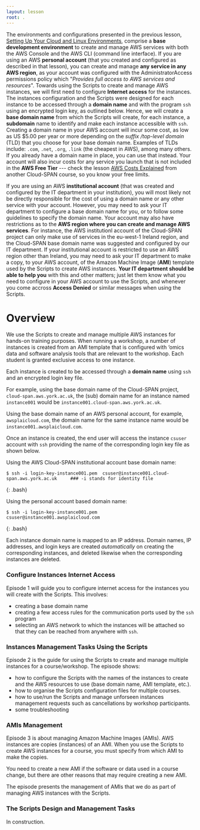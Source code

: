 ```yaml
---
layout: lesson
root: .
---
```

The environments and configurations presented in the previous lesson, [Setting Up Your Cloud and Linux Environments](https://cloud-span.github.io/cloud-admin-guide-1-setting-work-environments/), comprise a **base development environment** to create and manage AWS services with both the AWS Console and the AWS CLI (command line interface). If you are using an AWS **personal account** (that you created and configured as described in that lesson), you can create and manage **any service in any AWS region**, as your account was configured with the AdministratorAccess permissions policy which "*Provides full access to AWS services and resources*". 
Towards using the Scripts to create and manage AWS instances, we will first need to configure **Internet access** for the instances. The instances configuration and the Scripts were designed for each instance to be accessed through a **domain name** and with the program `ssh` using an encrypted login key, as outlined below. Hence, we will create a **base domain name** from which the Scripts will create, for each instance, a **subdomain** name to identify and make each instance accessible with `ssh`. Creating a domain name in your AWS account will incur some cost, as low as US $5.00 per year or more depending on the  *suffix /top-level domain* (TLD) that you choose for your base domain name. Examples of TLDs include: `.com`, `.net`, `.org`, `.link` (the cheapest in AWS), among many others. If you already have a domain name in place, you can use that instead. Your account will also incur costs for any service you launch that is not included in the **AWS Free Tier** --- check the lesson [AWS Costs Explained](https://cloud-span.github.io/create-aws-instance-3-costs-explained/) from another Cloud-SPAN course, so you know your free limits. 

If you are using an AWS **institutional account** (that was created and configured by the IT department in your institution), you will most likely not be directly responsible for the cost of using a domain name or any other service with your account. However, you may need to ask your IT department to configure a base domain name for you, or to follow some guidelines to specify the domain name. Your account may also have restrictions as to the **AWS region where you can create and manage AWS services**. For instance, the AWS institutionl account of the Cloud-SPAN project can only make use of services in the eu-west-1 Ireland region, and the Cloud-SPAN base domain name was suggested and configured by our IT department. If your institutional account is restricted to use an AWS region other than Ireland, you may need to ask your IT department to make a copy, to your AWS account, of the Amazon Machine Image (**AMI**) template used by the Scripts to create AWS instances. **Your IT department should be able to help you** with this and other matters; just let them know what you need to configure in your AWS account to use the Scripts, and whenever you come accross **Access Denied** or similar messages when using the Scripts.

# Overview
We use the Scripts to create and manage multiple AWS instances for hands-on training purposes. When running a workshop, a number of instances is created from an AMI template that is configured
with ‘omics data and software analysis tools that are relevant to the workshop.  Each student is granted exclusive access to one instance.

Each instance is created to be accessed through a **domain name** using `ssh` and an encrypted login key file. 

For example, using the base domain name of the Cloud-SPAN project, `cloud-span.aws.york.ac.uk`, the (sub) domain name for an instance named `instance001` would be `instance001.cloud-span.aws.york.ac.uk`.

Using the base domain name of an AWS personal account, for example, `awsplaicloud.com`, the domain name for the same instance name would be `instance001.awsplaicloud.com`.

Once an instance is created, the end user will access the instance `csuser` account with `ssh` providing the name of the corresponding login key file as shown below.

Using the AWS Cloud-SPAN institutional account base domain name:
~~~
$ ssh -i login-key-instance001.pem  csuser@instance001.cloud-span.aws.york.ac.uk     ### -i stands for identity file
~~~
{: .bash}

Using the personal account based domain name:
~~~
$ ssh -i login-key-instance001.pem  csuser@instance001.awsplaicloud.com              
~~~
{: .bash}

Each instance domain name is mapped to an IP address. Domain names, IP addresses, and login keys are created *automatically* on creating the corresponding instances, and deleted likewise when the corresponding instances are deleted.

### Configure Instances Internet Access

Episode 1 will guide you to configure internet access for the instances you will create with the Scripts. This involves:
- creating a base domain name 
- creating a few access rules for the communication ports used by the `ssh` program
- selecting an AWS network to which the instances will be attached so that they can be reached from anywhere with `ssh`.

 <!-- this reference is to a section in a another page file is right -- don't delete [Create a Base Domain Name](01-configure-instances-internet-access#1-create-a-base-domain-name). -->
### Instances Management Tasks Using the Scripts

Episode 2 is the guide for using the Scripts to create and manage multiple instances for a course/workshop. The episode shows:
- how to configure the Scripts with the names of the instances to create and the AWS resources to use (base domain name, AMI template, etc.).
- how to organise the Scripts configuration files for multiple courses. 
- how to use/run the Scripts and manage unforseen instances management requests such as cancellations by workshop participants.
- some troubleshooting

### AMIs Management

Episode 3 is about managing Amazon Machine Images (AMIs). AWS instances are copies (instances) of an AMI. When you use the Scripts to create AWS instances for a course, you must specify from which AMI to make the copies.

You need to create a new AMI if the software or data used in a course change, but there are other reasons that may require creating a new AMI.

The episode presents the management of AMIs that we do as part of managing AWS instances with the Scripts.

### The Scripts Design and Management Tasks

In construction. 